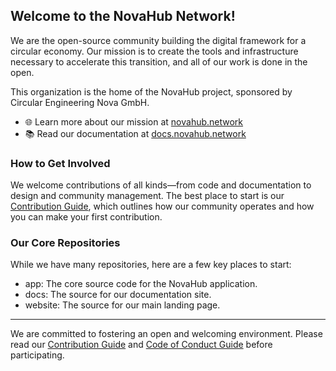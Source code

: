 ## Welcome to the NovaHub Network!
We are the open-source community building the digital framework for a circular economy. Our mission is to create the tools and infrastructure necessary to accelerate this transition, and all of our work is done in the open.

This organization is the home of the NovaHub project, sponsored by Circular Engineering Nova GmbH.
* 🌐 Learn more about our mission at [novahub.network](https://www.novahub.network)
* 📚 Read our documentation at [docs.novahub.network](https://docs.novahub.network)

### How to Get Involved
We welcome contributions of all kinds—from code and documentation to design and community management. The best place to start is our [Contribution Guide](CONTRIBUTING.md), which outlines how our community operates and how you can make your first contribution.

### Our Core Repositories
While we have many repositories, here are a few key places to start:
* app: The core source code for the NovaHub application.
* docs: The source for our documentation site.
* website: The source for our main landing page.
---------------------------------------------------------------
We are committed to fostering an open and welcoming environment. Please read our [Contribution Guide](CONTRIBUTING.md) and [Code of Conduct Guide](CODE_OF_CONDUCT.md) before participating.
